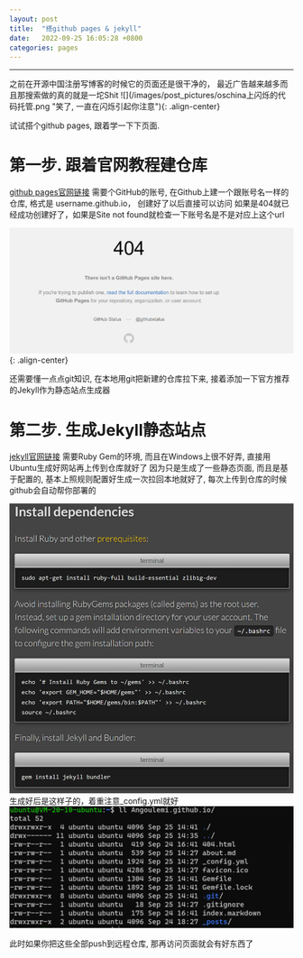 ```yaml
---
layout: post
title:  "搭github pages & jekyll"
date:   2022-09-25 16:05:28 +0800
categories: pages
---
```

<hr />
  之前在开源中国注册写博客的时候它的页面还是很干净的， 最近广告越来越多而且那搜索做的真的就是一坨Shit
![](/images/post_pictures/oschina上闪烁的代码托管.png "笑了, 一直在闪烁引起你注意"){: .align-center}
  
  试试搭个github pages, 跟着学一下下页面.

# 第一步. 跟着官网教程建仓库
[github pages官网链接](https://pages.github.com/ "github pages官网链接")
需要个GitHub的账号, 在Github上建一个跟账号名一样的仓库, 格式是 username.github.io， 创建好了以后直接可以访问
如果是404就已经成功创建好了，如果是Site not found就检查一下账号名是不是对应上这个url

![](/images/post_pictures/404SiteNotFound.png "显示一下标题"){: .align-center}

还需要懂一点点git知识, 在本地用git把新建的仓库拉下来, 接着添加一下官方推荐的Jekyll作为静态站点生成器

# 第二步. 生成Jekyll静态站点
[jekyll官网链接](https://jekyllrb.com/)
需要Ruby Gem的环境, 而且在Windows上很不好弄, 直接用Ubuntu生成好网站再上传到仓库就好了
因为只是生成了一些静态页面, 而且是基于配置的, 基本上照规则配置好生成一次拉回本地就好了, 每次上传到仓库的时候github会自动帮你部署的

![](/images/post_pictures/跟着命令在ubuntu上装RubyGem.png "跟着命令部署就好")
生成好后是这样子的，着重注意_config.yml就好
![](/images/post_pictures/生成后的jekyll.png "生成后的jekyll")

此时如果你把这些全部push到远程仓库, 那再访问页面就会有好东西了
